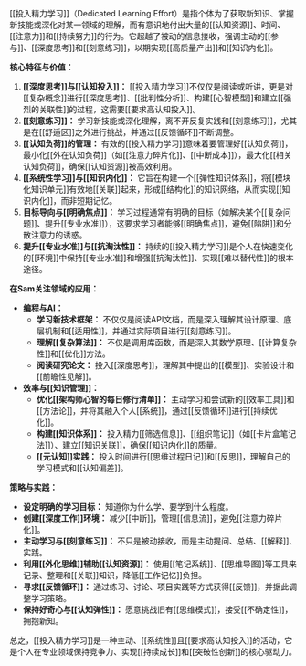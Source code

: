 [[投入精力学习]]（Dedicated Learning Effort）是指个体为了获取新知识、掌握新技能或深化对某一领域的理解，而有意识地付出大量的[[认知资源]]、时间、[[注意力]]和[[持续努力]]的行为。它超越了被动的信息接收，强调主动的[[参与]]、[[深度思考]]和[[刻意练习]]，以期实现[[高质量产出]]和[[知识内化]]。

**核心特征与价值：**

1.  **[[深度思考]]与[[认知投入]]：** [[投入精力学习]]不仅仅是阅读或听讲，更是对[[复杂概念]]进行[[深度思考]]、[[批判性分析]]、构建[[心智模型]]和建立[[强烈的关联性]]的过程，这需要[[要求高认知投入]]。
2.  **[[刻意练习]]：** 学习新技能或深化理解，离不开反复实践和[[刻意练习]]，尤其是在[[舒适区]]之外进行挑战，并通过[[反馈循环]]不断调整。
3.  **[[认知负荷]]的管理：** 有效的[[投入精力学习]]意味着要管理好[[认知负荷]]，最小化[[外在认知负荷]]（如[[注意力碎片化]]、[[中断成本]]），最大化[[相关认知负荷]]，确保[[认知资源]]被高效利用。
4.  **[[系统性学习]]与[[知识内化]]：** 它旨在构建一个[[弹性知识体系]]，将[[模块化知识单元]]有效地[[关联]]起来，形成[[结构化]]的知识网络，从而实现[[知识内化]]，而非短期记忆。
5.  **目标导向与[[明确焦点]]：** 学习过程通常有明确的目标（如解决某个[[复杂问题]]、提升[[专业水准]]），这要求学习者能够[[明确焦点]]，避免[[陷阱]]和分散注意力的诱惑。
6.  **提升[[专业水准]]与[[抗淘汰性]]：** 持续的[[投入精力学习]]是个人在快速变化的[[环境]]中保持[[专业水准]]和增强[[抗淘汰性]]、实现[[难以替代性]]的根本途径。

**在Sam关注领域的应用：**

*   **编程与AI：**
    *   **学习新技术框架：** 不仅仅是阅读API文档，而是深入理解其设计原理、底层机制和[[适用性]]，并通过实际项目进行[[刻意练习]]。
    *   **理解[[复杂算法]]：** 不仅是调用库函数，而是深入其数学原理、[[计算复杂性]]和[[优化]]方法。
    *   **阅读研究论文：** 投入[[深度思考]]，理解其中提出的[[模型]]、实验设计和[[前瞻性见解]]。
*   **效率与[[知识管理]]：**
    *   **优化[[架构师心智的每日修行清单]]：** 主动学习和尝试新的[[效率工具]]和[[方法论]]，并将其融入个人[[系统]]，通过[[反馈循环]]进行[[持续优化]]。
    *   **构建[[知识体系]]：** 投入精力[[筛选信息]]、[[组织笔记]]（如[[卡片盒笔记法]]）、建立[[知识关联]]，确保[[知识内化]]的质量。
    *   **[[元认知]]实践：** 投入时间进行[[思维过程日记]]和[[反思]]，理解自己的学习模式和[[认知偏差]]。

**策略与实践：**

*   **设定明确的学习目标：** 知道你为什么学、要学到什么程度。
*   **创建[[深度工作]]环境：** 减少[[中断]]，管理[[信息流]]，避免[[注意力碎片化]]。
*   **主动学习与[[刻意练习]]：** 不只是被动接收，而是主动提问、总结、[[解释]]、实践。
*   **利用[[外化思维]]辅助[[认知资源]]：** 使用[[笔记系统]]、[[思维导图]]等工具来记录、整理和[[关联]]知识，降低[[工作记忆]]负担。
*   **寻求[[反馈循环]]：** 通过练习、讨论、项目实践等方式获得[[反馈]]，并据此调整学习策略。
*   **保持好奇心与[[认知弹性]]：** 愿意挑战旧有[[思维模式]]，接受[[不确定性]]，拥抱新知。

总之，[[投入精力学习]]是一种主动、[[系统性]]且[[要求高认知投入]]的活动，它是个人在专业领域保持竞争力、实现[[持续成长]]和[[突破性创新]]的核心驱动力。